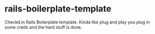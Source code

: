 rails-boilerplate-template
==========================

Checkd.in Rails Boilerplate template. Kinda like plug and play you plug in some creds and the hard stuff is done.
